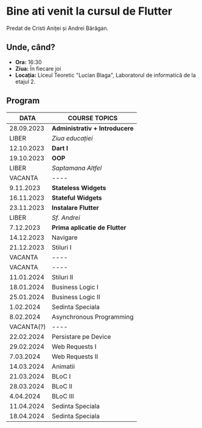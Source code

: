 # Bine ati venit la cursul de Flutter

Predat de Cristi Aniței și Andrei Bărăgan.

## Unde, când?

- **Ora:** 16:30
- **Ziua:** În fiecare joi
- **Locația:** Liceul Teoretic "Lucian Blaga", Laboratorul de informatică de la etajul 2.

## Program

|   DATA    | COURSE TOPICS                  |
|-----------|--------------------------------|
|28.09.2023 | **Administrativ + Introducere**|
| LIBER     | *Ziua educației*               |
|12.10.2023 | **Dart I**                     |
|19.10.2023 | **OOP**                        |
| LIBER     | *Saptamana Altfel*             |
| VACANTA   | ----                           |
|9.11.2023  | **Stateless Widgets**          |
|16.11.2023 | **Stateful Widgets**           |
|23.11.2023 |**Instalare Flutter**           |
| LIBER     | *Sf. Andrei*                   |
|7.12.2023  | **Prima aplicatie de Flutter** |
|14.12.2023 | Navigare                       |
|21.12.2023 | Stiluri I                      |
| VACANTA   | ----                           |
| VACANTA   | ----                           |
|11.01.2024 | Stiluri II                     |
|18.01.2024 | Business Logic I               |
|25.01.2024 | Business Logic II              |
|1.02.2024  | Sedinta Speciala               |
|8.02.2024  | Asynchronous Programming       |
| VACANTA(?)| ----                           |
|22.02.2024 | Persistare pe Device           |
|29.02.2024 | Web Requests I                 |
|7.03.2024  | Web Requests II                |
|14.03.2024 | Animatii                       |
|21.03.2024 | BLoC I                         |
|28.03.2024 | BLoC II                        |
|4.04.2024  | BLoC III                       |
|11.04.2024 | Sedinta Speciala               |
|18.04.2024 | Sedinta Speciala               |